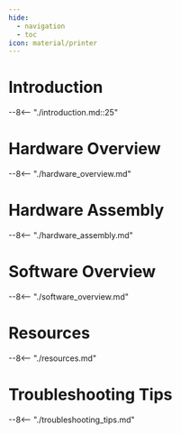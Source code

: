 ```yaml
---
hide:
  - navigation
  - toc
icon: material/printer
---
```


# Introduction
--8<-- "./introduction.md::25"

# Hardware Overview
--8<-- "./hardware_overview.md"

# Hardware Assembly
--8<-- "./hardware_assembly.md"

# Software Overview
--8<-- "./software_overview.md"

# Resources
--8<-- "./resources.md"

# Troubleshooting Tips
--8<-- "./troubleshooting_tips.md"

